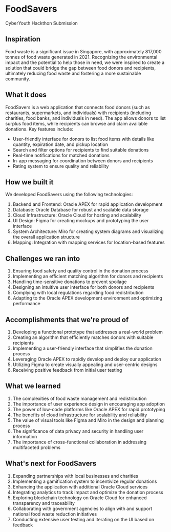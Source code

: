 # FoodSavers
CyberYouth Hackthon Submission


## Inspiration

Food waste is a significant issue in Singapore, with approximately 817,000 tonnes of food waste generated in 2021. Recognizing the environmental impact and the potential to help those in need, we were inspired to create a solution that could bridge the gap between food donors and recipients, ultimately reducing food waste and fostering a more sustainable community.

## What it does

FoodSavers is a web application that connects food donors (such as restaurants, supermarkets, and individuals) with recipients (including charities, food banks, and individuals in need). The app allows donors to list surplus food items, while recipients can browse and claim available donations. Key features include:

- User-friendly interface for donors to list food items with details like quantity, expiration date, and pickup location
- Search and filter options for recipients to find suitable donations
- Real-time notifications for matched donations
- In-app messaging for coordination between donors and recipients
- Rating system to ensure quality and reliability

## How we built it

We developed FoodSavers using the following technologies:

1. Backend and Frontend: Oracle APEX for rapid application development
2. Database: Oracle Database for robust and scalable data storage
3. Cloud Infrastructure: Oracle Cloud for hosting and scalability
4. UI Design: Figma for creating mockups and prototyping the user interface
5. System Architecture: Miro for creating system diagrams and visualizing the overall application structure
6. Mapping: Integration with mapping services for location-based features

## Challenges we ran into

1. Ensuring food safety and quality control in the donation process
2. Implementing an efficient matching algorithm for donors and recipients
3. Handling time-sensitive donations to prevent spoilage
4. Designing an intuitive user interface for both donors and recipients
5. Complying with local regulations regarding food redistribution
6. Adapting to the Oracle APEX development environment and optimizing performance

## Accomplishments that we're proud of

1. Developing a functional prototype that addresses a real-world problem
2. Creating an algorithm that efficiently matches donors with suitable recipients
3. Implementing a user-friendly interface that simplifies the donation process
4. Leveraging Oracle APEX to rapidly develop and deploy our application
5. Utilizing Figma to create visually appealing and user-centric designs
6. Receiving positive feedback from initial user testing

## What we learned

1. The complexities of food waste management and redistribution
2. The importance of user experience design in encouraging app adoption
3. The power of low-code platforms like Oracle APEX for rapid prototyping
4. The benefits of cloud infrastructure for scalability and reliability
5. The value of visual tools like Figma and Miro in the design and planning process
6. The significance of data privacy and security in handling user information
7. The importance of cross-functional collaboration in addressing multifaceted problems

## What's next for FoodSavers

1. Expanding partnerships with local businesses and charities
2. Implementing a gamification system to incentivize regular donations
3. Enhancing the application with additional Oracle Cloud services
4. Integrating analytics to track impact and optimize the donation process
5. Exploring blockchain technology on Oracle Cloud for enhanced transparency and traceability
6. Collaborating with government agencies to align with and support national food waste reduction initiatives
7. Conducting extensive user testing and iterating on the UI based on feedback
